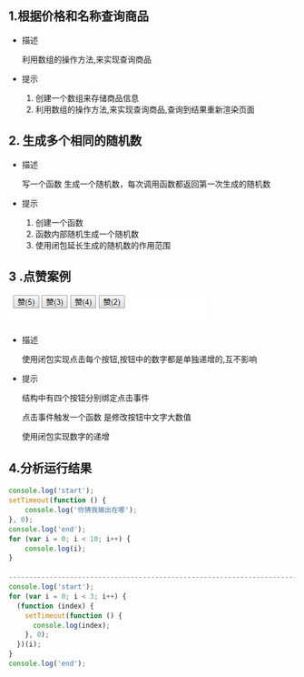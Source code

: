 ## 1.根据价格和名称查询商品
- 描述

   利用数组的操作方法,来实现查询商品

- 提示

    1. 创建一个数组来存储商品信息
    2. 利用数组的操作方法,来实现查询商品,查询到结果重新渲染页面

## 2. 生成多个相同的随机数

- 描述

   写一个函数 生成一个随机数，每次调用函数都返回第一次生成的随机数

- 提示

    1. 创建一个函数
    2. 函数内部随机生成一个随机数
    3. 使用闭包延长生成的随机数的作用范围

## 3 .点赞案例

![](images/img2.png)

- 描述

  使用闭包实现点击每个按钮,按钮中的数字都是单独递增的,互不影响

- 提示

  结构中有四个按钮分别绑定点击事件

  点击事件触发一个函数 是修改按钮中文字大数值

  使用闭包实现数字的递增

## 4.分析运行结果

```js
console.log('start');
setTimeout(function () {
	console.log('你猜我输出在哪');
}, 0);
console.log('end');
for (var i = 0; i < 10; i++) {
	console.log(i);
}

---------------------------------------------------------------------------
console.log('start');
for (var i = 0; i < 3; i++) {
  (function (index) {
    setTimeout(function () {
      console.log(index);
    }, 0);
  })(i);
}
console.log('end');
```
